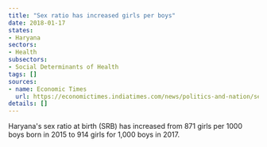 ```yaml
---
title: "Sex ratio has increased girls per boys"
date: 2018-01-17
states:
- Haryana
sectors:
- Health
subsectors:
- Social Determinants of Health
tags: []
sources:
- name: Economic Times
  url: https://economictimes.indiatimes.com/news/politics-and-nation/sex-ratio-at-birth-in-haryana-rises-to-914-girls-per-1000-boys/articleshow/62488714.cms
details: []
---
```


Haryana's sex ratio at birth (SRB) has increased from 871 girls per 1000 boys born in 2015 to 914 girls for 1,000 boys in 2017.
